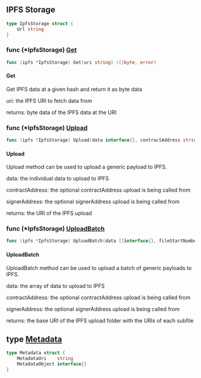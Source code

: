 
## IPFS Storage

```go
type IpfsStorage struct {
    Url string
}
```

### func \(\*IpfsStorage\) [Get](<https://github.com/thirdweb-dev/go-sdk/blob/main/pkg/thirdweb/ipfs_storage.go#L52>)

```go
func (ipfs *IpfsStorage) Get(uri string) ([]byte, error)
```

#### Get

Get IPFS data at a given hash and return it as byte data

uri: the IPFS URI to fetch data from

returns: byte data of the IPFS data at the URI

### func \(\*IpfsStorage\) [Upload](<https://github.com/thirdweb-dev/go-sdk/blob/main/pkg/thirdweb/ipfs_storage.go#L81>)

```go
func (ipfs *IpfsStorage) Upload(data interface{}, contractAddress string, signerAddress string) (string, error)
```

#### Upload

Upload method can be used to upload a generic payload to IPFS\.

data: the individual data to upload to IPFS

contractAddress: the optional contractAddress upload is being called from

signerAddress: the optional signerAddress upload is being called from

returns: the URI of the IPFS upload

### func \(\*IpfsStorage\) [UploadBatch](<https://github.com/thirdweb-dev/go-sdk/blob/main/pkg/thirdweb/ipfs_storage.go#L102>)

```go
func (ipfs *IpfsStorage) UploadBatch(data []interface{}, fileStartNumber int, contractAddress string, signerAddress string) (*baseUriWithUris, error)
```

#### UploadBatch

UploadBatch method can be used to upload a batch of generic payloads to IPFS\.

data: the array of data to upload to IPFS

contractAddress: the optional contractAddress upload is being called from

signerAddress: the optional signerAddress upload is being called from

returns: the base URI of the IPFS upload folder with the URIs of each subfile

## type [Metadata](<https://github.com/thirdweb-dev/go-sdk/blob/main/pkg/thirdweb/types.go#L12-L15>)

```go
type Metadata struct {
    MetadataUri    string
    MetadataObject interface{}
}
```
